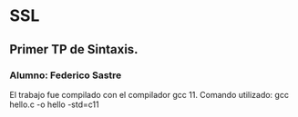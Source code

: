 # SSL
## Primer TP de Sintaxis. 

### Alumno: Federico Sastre

El trabajo fue compilado con el compilador gcc 11.
Comando utilizado: gcc hello.c -o hello -std=c11
